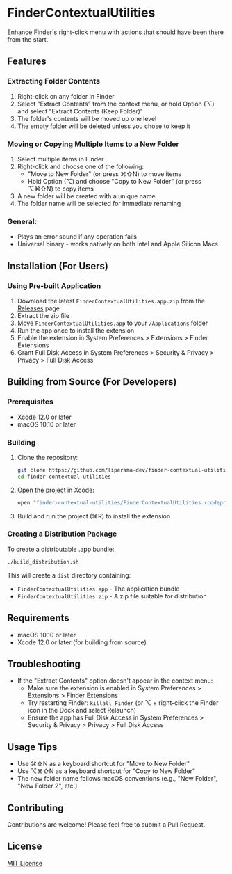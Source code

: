 # FinderContextualUtilities

Enhance Finder's right-click menu with actions that should have been there from the start.

## Features

### Extracting Folder Contents
1. Right-click on any folder in Finder
2. Select "Extract Contents" from the context menu, or hold Option (⌥) and select "Extract Contents (Keep Folder)"
3. The folder's contents will be moved up one level
4. The empty folder will be deleted unless you chose to keep it

### Moving or Copying Multiple Items to a New Folder
1. Select multiple items in Finder
2. Right-click and choose one of the following:
   - "Move to New Folder" (or press ⌘⇧N) to move items
   - Hold Option (⌥) and choose "Copy to New Folder" (or press ⌥⌘⇧N) to copy items
3. A new folder will be created with a unique name
4. The folder name will be selected for immediate renaming

### General:
- Plays an error sound if any operation fails
- Universal binary - works natively on both Intel and Apple Silicon Macs

## Installation (For Users)

### Using Pre-built Application

1. Download the latest `FinderContextualUtilities.app.zip` from the [Releases](https://github.com/liperama-dev/finder-contextual-utilities/releases) page
2. Extract the zip file
3. Move `FinderContextualUtilities.app` to your `/Applications` folder
4. Run the app once to install the extension
5. Enable the extension in System Preferences > Extensions > Finder Extensions
6. Grant Full Disk Access in System Preferences > Security & Privacy > Privacy > Full Disk Access

## Building from Source (For Developers)

### Prerequisites

- Xcode 12.0 or later
- macOS 10.10 or later

### Building

1. Clone the repository:
   ```bash
   git clone https://github.com/liperama-dev/finder-contextual-utilities.git
   cd finder-contextual-utilities
   ```

2. Open the project in Xcode:
   ```bash
   open "finder-contextual-utilities/FinderContextualUtilities.xcodeproj"
   ```

3. Build and run the project (⌘R) to install the extension

### Creating a Distribution Package

To create a distributable .app bundle:

```bash
./build_distribution.sh
```

This will create a `dist` directory containing:
- `FinderContextualUtilities.app` - The application bundle
- `FinderContextualUtilities.zip` - A zip file suitable for distribution

## Requirements

- macOS 10.10 or later
- Xcode 12.0 or later (for building from source)

## Troubleshooting

- If the "Extract Contents" option doesn't appear in the context menu:
  - Make sure the extension is enabled in System Preferences > Extensions > Finder Extensions
  - Try restarting Finder: `killall Finder` (or ⌥ + right-click the Finder icon in the Dock and select Relaunch)
  - Ensure the app has Full Disk Access in System Preferences > Security & Privacy > Privacy > Full Disk Access

## Usage Tips

- Use ⌘⇧N as a keyboard shortcut for "Move to New Folder"
- Use ⌥⌘⇧N as a keyboard shortcut for "Copy to New Folder"
- The new folder name follows macOS conventions (e.g., "New Folder", "New Folder 2", etc.)

## Contributing

Contributions are welcome! Please feel free to submit a Pull Request.

## License

[MIT License](LICENSE)

